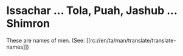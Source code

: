 # Issachar ... Tola, Puah, Jashub ... Shimron

These are names of men. (See: [[rc://en/ta/man/translate/translate-names]])

